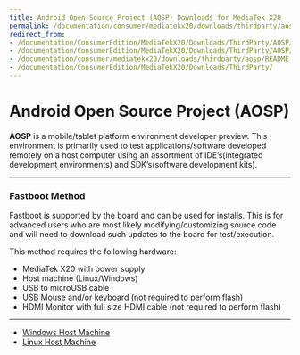 ```yaml
---
title: Android Open Source Project (AOSP) Downloads for MediaTek X20
permalink: /documentation/consumer/mediatekx20/downloads/thirdparty/aosp/
redirect_from:
- /documentation/ConsumerEdition/MediaTekX20/Downloads/ThirdParty/AOSP/README.md/
- /documentation/ConsumerEdition/MediaTekX20/Downloads/ThirdParty/AOSP/
- /documentation/consumer/mediatekx20/downloads/thirdparty/aosp/README.md/
- /documentation/ConsumerEdition/MediaTekX20/Downloads/ThirdParty/
---
```

# Android Open Source Project (AOSP)

**AOSP** is a mobile/tablet platform environment developer preview. This environment is primarily used to test applications/software developed remotely on a host computer using an assortment of IDE’s(integrated development environments) and SDK’s(software development kits).

***

### Fastboot Method

Fastboot is supported by the board and can be used for installs. This is for advanced users who are most likely modifying/customizing source code and will need to download such updates to the board for test/execution.

This method requires the following hardware:

- MediaTek X20 with power supply
- Host machine (Linux/Windows)
- USB to microUSB cable
- USB Mouse and/or keyboard (not required to perform flash)
- HDMI Monitor with full size HDMI cable (not required to perform flash)

***

- [Windows Host Machine](windows-fastboot.md)
- [Linux Host Machine](linux-fastboot.md)
